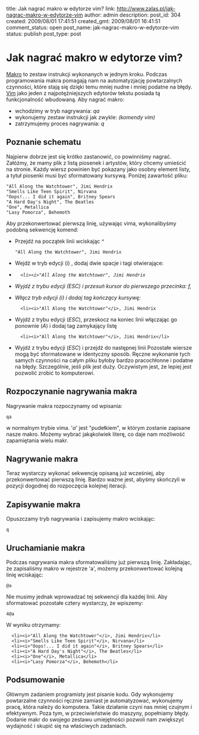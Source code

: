 title: Jak nagrać makro w edytorze vim?
link: http://www.zalas.pl/jak-nagrac-makro-w-edytorze-vim
author: admin
description: 
post_id: 304
created: 2009/08/01 17:41:51
created_gmt: 2009/08/01 16:41:51
comment_status: open
post_name: jak-nagrac-makro-w-edytorze-vim
status: publish
post_type: post

<!--Makro to zestaw instrukcji wykonanych w jednym kroku. Podczas programowania makra pomagają nam na automatyzjację powtażalnych czynności, które stają się dzięki temu mniej nudne i podatne na błędy. Vim jako jeden z najpotężniejszych edytorów tekstu posiada tą funkcjonalność wbudowaną.-->

# Jak nagrać makro w edytorze vim?

[Makro](http://pl.wikipedia.org/wiki/Makro) to zestaw instrukcji wykonanych w jednym kroku. Podczas programowania makra pomagają nam na automatyzjację powtarzalnych czynności, które stają się dzięki temu mniej nudne i mniej podatne na błędy. [Vim](http://www.vim.org/) jako jeden z najpotężniejszych edytorów tekstu posiada tą funkcjonalność wbudowaną.  Aby nagrać makro: 

  * wchodzimy w tryb nagrywania: _qa_
  * wykonujemy zestaw instrukcji jak zwykle: _(komendy vim)_
  * zatrzymujemy proces nagrywania: _q_

## Poznanie schematu

Najpierw dobrze jest się krótko zastanowić, co powinniśmy nagrać. Załóżmy, że mamy plik z listą piosenek i artystów, który chcemy umieścić na stronie. Każdy wiersz powinien być pokazany jako osobny element listy, a tytuł piosenki musi być sformatowany kursywą. Poniżej zawartość pliku: 
    
    
    "All Along the Watchtower", Jimi Hendrix
    "Smells Like Teen Spirit", Nirvana
    "Oops!... I did it again", Britney Spears
    "A Hard Day's Night", The Beatles
    "One", Metallica
    "Lasy Pomorza", Behemoth

Aby przekonwertować pierwszą linię, używając vima, wykonalibyśmy podobną sekwencję komend: 

  * Przejdź na początek linii wciskając _^_
    
        "All Along the Watchtower", Jimi Hendrix

  * Wejdź w tryb edycji (_i_) , dodaj dwie spacje i tagi otwierające:  _<li><i>_
    
          <li><i>"All Along the Watchtower", Jimi Hendrix

  * Wyjdź z trybu edycji (_ESC_) i przesuń kursor do pierwszego przecinka: _f,_
  * Włącz tryb edycji (_i_) i dodaj tag kończący kursywę: _</i>_
    
          <li><i>"All Along the Watchtower"</i>, Jimi Hendrix

  * Wyjdź z trybu edycji (_ESC_), przeskocz na koniec linii włączając go ponownie (_A_) i dodaj tag zamykający listę _</li>_
    
          <li><i>"All Along the Watchtower"</i>, Jimi Hendrix</li>

  * Wyjdź z trybu edycji (_ESC_) i przejdź do następnej linii
Pozostałe wiersze mogą być sformatowane w identyczny sposób. Ręczne wykonanie tych samych czynności na całym pliku byłoby bardzo pracochłonne i podatne na błędy. Szczególnie, jeśli plik jest duży. Oczywistym jest, że lepiej jest pozwolić zrobić to komputerowi. 

## Rozpoczynanie nagrywania makra

Nagrywanie makra rozpoczynamy od wpisania: 
    
    
    qa

w normalnym trybie vima. '_a_' jest "pudełkiem", w którym zostanie zapisane nasze makro. Możemy wybrać jakąkolwiek literę, co daje nam możliwość zapamiętania wielu makr. 

## Nagrywanie makra

Teraz wystarczy wykonać sekwencję opisaną już wcześniej, aby przekonwertować pierwszą linię. Bardzo ważne jest, abyśmy skończyli w pozycji dogodnej do rozpoczęcia kolejnej iteracji. 

## Zapisywanie makra

Opuszczamy tryb nagrywania i zapisujemy makro wciskając: 
    
    
    q

## Uruchamianie makra

Podczas nagrywania makra sformatowaliśmy już pierwszą linię. Zakładając, że zapisaliśmy makro w rejestrze 'a', możemy przekonwertować kolejną linię wciskając: 
    
    
    @a

Nie musimy jednak wprowadzać tej sekwencji dla każdej linii. Aby sformatować pozostałe cztery wystarczy, że wpiszemy: 
    
    
    4@a

W wyniku otrzymamy: 
    
    
      <li><i>"All Along the Watchtower"</i>, Jimi Hendrix</li>
      <li><i>"Smells Like Teen Spirit"</i>, Nirvana</li>
      <li><i>"Oops!... I did it again"</i>, Britney Spears</li>
      <li><i>"A Hard Day's Night"</i>, The Beatles</li>
      <li><i>"One"</i>, Metallica</li>
      <li><i>"Lasy Pomorza"</i>, Behemoth</li>

## Podsumowanie

Głównym zadaniem programisty jest pisanie kodu. Gdy wykonujemy powtarzalne czynności ręcznie zamiast je automatyzować, wykonujemy pracę, która należy do komputera. Takie działanie czyni nas mniej czujnym i efektywnym. Poza tym, w przeciwieństwie do maszyny, popełniamy błędy. Dodanie makr do swojego zestawu umiejętności pozwoli nam zwiększyć wydajność i skupić się na właściwych zadaniach.